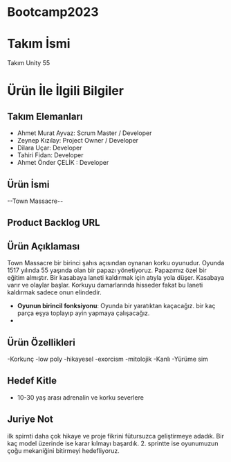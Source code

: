 # Bootcamp2023

# **Takım İsmi**

Takım Unity 55

# Ürün İle İlgili Bilgiler

## Takım Elemanları
- Ahmet Murat Ayvaz: Scrum Master / Developer
- Zeynep Kızılay: Project Owner / Developer 
- Dilara Uçar: Developer
- Tahiri Fidan: Developer
- Ahmet Önder ÇELİK : Developer

## Ürün İsmi

--Town Massacre--

## Product Backlog URL



## Ürün Açıklaması

Town Massacre bir birinci şahıs açısından oynanan korku oyunudur. Oyunda 1517 yılında 55 yaşında olan bir papazı yönetiyoruz. Papazımız özel bir eğitim almıştır. Bir kasabaya laneti kaldırmak için atıyla yola düşer. Kasabaya varır ve olaylar başlar. Korkuyu damarlarında hisseder fakat bu laneti kaldırmak sadece onun elindedir.


- **Oyunun birincil fonksiyonu**: Oyunda bir yaratıktan kaçacağız. bir kaç parça eşya toplayıp ayin yapmaya çalışacağız.
- 
## Ürün Özellikleri
-Korkunç
-low poly
-hikayesel
-exorcism
-mitolojik
-Kanlı
-Yürüme sim

## Hedef Kitle

- 10-30 yaş arası adrenalin ve korku severlere 

## Juriye Not

ilk spirnti daha çok hikaye ve proje fikrini fütursuzca geliştirmeye adadık. Bir kaç model üzerinde ise karar kılmayı başardık. 2. sprintte ise oyunumuzun çoğu mekaniğini bitirmeyi hedefliyoruz.
